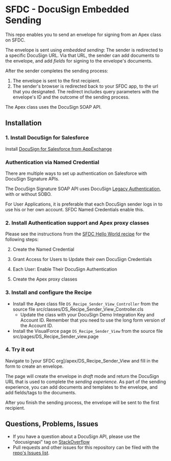 # SFDC - DocuSign Embedded Sending
This repo enables you to send an envelope for signing from an Apex class on SFDC. 

The envelope is sent using *embedded sending*: The sender is redirected to a specific
DocuSign URL. Via that URL, the sender can add documents to the envelope, and add
*fields* for signing to the envelope's documents.

After the sender completes the sending process:

1. The envelope is sent to the first recipient.
1. The sender's browser is redirected back to your SFDC app, to the url that you designated.
The redirect includes query parameters with the envelope's ID and the outcome of the sending process.

The Apex class uses the DocuSign SOAP API.

## Installation 

### 1. Install DocuSign for Salesforce
Install [DocuSign for Salesforce from AppExchange](https://appexchange.salesforce.com/listingDetail?listingId=a0N30000001taX4EAI) 

### Authentication via Named Credential
There are multiple ways to set up authentication on Salesforce with DocuSign Signature APIs.

The DocuSign Signature SOAP API uses DocuSign [Legacy Authentication](https://docs.docusign.com/esign/guide/authentication/legacy_auth.html), with or without SOBO.

For User Applications, it is preferable that each DocuSign sender logs in to use his or her own account. SFDC Named Credentials enable this.
 
### 2. Install Authentication support and Apex proxy classes
Please see the instructions from the [SFDC Hello World recipe](https://github.com/docusign/sfdc-recipe-hello-world/blob/master/README.md) for the following steps:

2. Create the Named Credential

3. Grant Access for Users to Update their own DocuSign Credentials

4. Each User: Enable Their DocuSign Authentication

5. Create the Apex proxy classes

### 3. Install and configure the Recipe

* Install the Apex class file `DS_Recipe_Sender_View_Controller` from the source file src/classes/DS_Recipe_Sender_View_Controller.cls
  * Update the class with your DocuSign Demo Integration Key and Account ID.
    Remember that you need to use the long form version of the Account ID.
* Install the VisualForce page `DS_Recipe_Sender_View` from the source file src/pages/DS_Recipe_Sender_view.page

### 4. Try it out
Navigate to \[your SFDC org\]/apex/DS_Recipe_Sender_View and fill in the form to create an envelope.

The page will create the envelope in *draft* mode and return the DocuSign URL that is used to complete the *sending experience.*
As part of the sending experience, you can add documents and templates to the envelope, and add fields/tags to the documents.

After you finish the sending process, the envelope will be sent to the first recipient.

## Questions, Problems, Issues
* If you have a question about a DocuSign API, please use the "docusignapi" tag on [StackOverflow](http://www.stackoverflow.com)
* Pull requests and other issues for this repository can be filed with the [repo's Issues list](https://github.com/docusign/sfdc-recipe-embedded-sending/issues).

